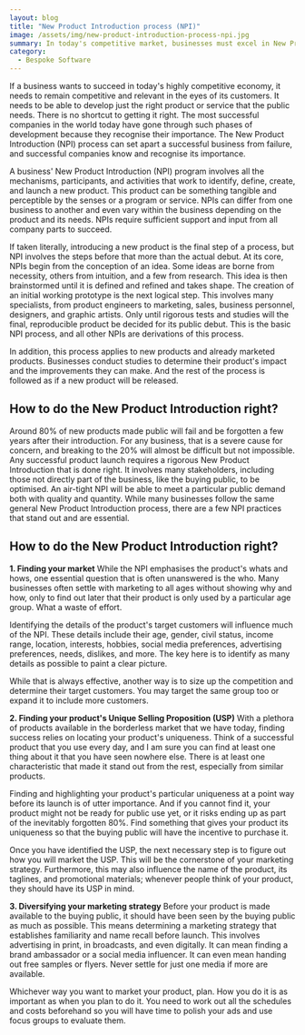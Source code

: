 ```yaml
---
layout: blog
title: "New Product Introduction process (NPI)"
image: /assets/img/new-product-introduction-process-npi.jpg
summary: In today's competitive market, businesses must excel in New Product Introduction (NPI) to succeed. NPI encompasses idea conception, development, and rigorous testing before launch, adapting to customer needs and market demands.
category:
  - Bespoke Software
---
```


If a business wants to succeed in today's highly competitive economy, it needs to remain competitive and relevant in the eyes of its customers. It needs to be able to develop just the right product or service that the public needs. There is no shortcut to getting it right. The most successful companies in the world today have gone through such phases of development because they recognise their importance. The New Product Introduction (NPI) process can set apart a successful business from failure, and successful companies know and recognise its importance.

A business' New Product Introduction (NPI) program involves all the mechanisms, participants, and activities that work to identify, define, create, and launch a new product. This product can be something tangible and perceptible by the senses or a program or service. NPIs can differ from one business to another and even vary within the business depending on the product and its needs. NPIs require sufficient support and input from all company parts to succeed.

If taken literally, introducing a new product is the final step of a process, but NPI involves the steps before that more than the actual debut. At its core, NPIs begin from the conception of an idea. Some ideas are borne from necessity, others from intuition, and a few from research. This idea is then brainstormed until it is defined and refined and takes shape. The creation of an initial working prototype is the next logical step. This involves many specialists, from product engineers to marketing, sales, business personnel, designers, and graphic artists. Only until rigorous tests and studies will the final, reproducible product be decided for its public debut. This is the basic NPI process, and all other NPIs are derivations of this process.

In addition, this process applies to new products and already marketed products. Businesses conduct studies to determine their product's impact and the improvements they can make. And the rest of the process is followed as if a new product will be released.

## How to do the New Product Introduction right?
Around 80% of new products made public will fail and be forgotten a few years after their introduction. For any business, that is a severe cause for concern, and breaking to the 20% will almost be difficult but not impossible. Any successful product launch requires a rigorous New Product Introduction that is done right. It involves many stakeholders, including those not directly part of the business, like the buying public, to be optimised. An air-tight NPI will be able to meet a particular public demand both with quality and quantity. While many businesses follow the same general New Product Introduction process, there are a few NPI practices that stand out and are essential.

## How to do the New Product Introduction right?

 **1. Finding your market**
While the NPI emphasises the product's whats and hows, one essential question that is often unanswered is the who. Many businesses often settle with marketing to all ages without showing why and how, only to find out later that their product is only used by a particular age group. What a waste of effort.

Identifying the details of the product's target customers will influence much of the NPI. These details include their age, gender, civil status, income range, location, interests, hobbies, social media preferences, advertising preferences, needs, dislikes, and more. The key here is to identify as many details as possible to paint a clear picture.

While that is always effective, another way is to size up the competition and determine their target customers. You may target the same group too or expand it to include more customers.

 **2. Finding your product's Unique Selling Proposition (USP)**
With a plethora of products available in the borderless market that we have today, finding success relies on locating your product's uniqueness. Think of a successful product that you use every day, and I am sure you can find at least one thing about it that you have seen nowhere else. There is at least one characteristic that made it stand out from the rest, especially from similar products.

Finding and highlighting your product's particular uniqueness at a point way before its launch is of utter importance. And if you cannot find it, your product might not be ready for public use yet, or it risks ending up as part of the inevitably forgotten 80%. Find something that gives your product its uniqueness so that the buying public will have the incentive to purchase it.

Once you have identified the USP, the next necessary step is to figure out how you will market the USP. This will be the cornerstone of your marketing strategy. Furthermore, this may also influence the name of the product, its taglines, and promotional materials; whenever people think of your product, they should have its USP in mind.

 **3. Diversifying your marketing strategy**
Before your product is made available to the buying public, it should have been seen by the buying public as much as possible. This means determining a marketing strategy that establishes familiarity and name recall before launch. This involves advertising in print, in broadcasts, and even digitally. It can mean finding a brand ambassador or a social media influencer. It can even mean handing out free samples or flyers. Never settle for just one media if more are available.

Whichever way you want to market your product, plan. How you do it is as important as when you plan to do it. You need to work out all the schedules and costs beforehand so you will have time to polish your ads and use focus groups to evaluate them.
